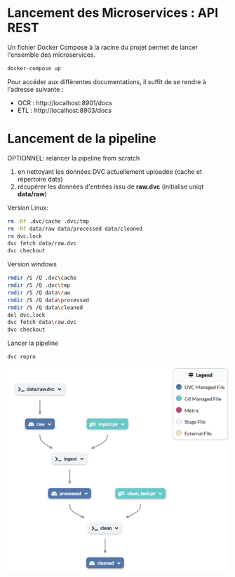 # Lancement des Microservices : API REST
Un fichier Docker Compose à la racine du projet permet de lancer l'ensemble des microservices.

```sh
docker-compose up
```

Pour accéder aux différentes documentations, il suffit de se rendre à l'adresse suivante :
- OCR : http://localhost:8901/docs
- ETL : http://localhost:8903/docs

# Lancement de la pipeline

OPTIONNEL: relancer la pipeline from scratch 
1) en nettoyant les données DVC actuellement uploadée (cache et répertoire data)
2) récupérer les données d'entrées issu de **raw.dvc** (initialise uniqt **data/raw**)
 
Version Linux:
```sh
rm -Rf .dvc/cache .dvc/tmp
rm -Rf data/raw data/processed data/cleaned 
rm dvc.lock
dvc fetch data/raw.dvc
dvc checkout
```
Version windows
```sh
rmdir /S /Q .dvc\cache
rmdir /S /Q .dvc\tmp
rmdir /S /Q data\raw 
rmdir /S /Q data\processed 
rmdir /S /Q data\cleaned 
del dvc.lock
dvc fetch data\raw.dvc
dvc checkout
```

Lancer la pipeline
```sh
dvc repro
```
![alt text](pipeline_ingestion.png)